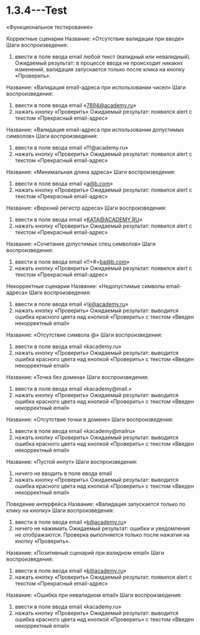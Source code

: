 # 1.3.4---Test
«Функциональное тестирование»

Корректные сценарии
Название: «Отсутствие валидации при вводе»
Шаги воспроизведения:
1.	ввести в поле ввода email любой текст (валидный или невалидный).
Ожидаемый результат: в процессе ввода не происходит никаких изменений, валидация запускается только после клика на кнопку «Проверить».

Название: «Валидация email-адреса при использовании чисел»
Шаги воспроизведения:
1.	ввести в поле ввода email «7894@academy.ru»
2.	нажать кнопку «Проверить»
Ожидаемый результат: появился alert с текстом «Прекрасный email-адрес»

Название: «Валидация email-адреса при использовании допустимых символов»
Шаги воспроизведения:
1.	ввести в поле ввода email «!!!@academy.ru»
2.	нажать кнопку «Проверить»
Ожидаемый результат: появился alert с текстом «Прекрасный email-адрес»

Название: «Минимальная длина адреса»
Шаги воспроизведения:
1.	ввести в поле ввода email «a@b.com»
2.	нажать кнопку «Проверить»
Ожидаемый результат: появился alert с текстом «Прекрасный email-адрес»

Название: «Верхний регистр адреса»
Шаги воспроизведения:
1.	ввести в поле ввода email «KATA@ACADEMY.RU»
2.	нажать кнопку «Проверить»
Ожидаемый результат: появился alert с текстом «Прекрасный email-адрес»

Название: «Сочетание допустимых спец символов»
Шаги воспроизведения:
1.	ввести в поле ввода email «!!+#=ba@b.com»
2.	нажать кнопку «Проверить»
Ожидаемый результат: появился alert с текстом «Прекрасный email-адрес»


Некорректные сценарии
Название: «Недопустимые символы email-адреса»
Шаги воспроизведения:
1.	ввести в поле ввода email «\k@academy.ru»
2.	нажать кнопку «Проверить»
Ожидаемый результат: выводится ошибка красного цвета над кнопкой «Проверить» с текстом «Введен некорректный email»

Название: «Отсутствие символа @»
Шаги воспроизведения:
1.	ввести в поле ввода email «kacademy.ru»
2.	нажать кнопку «Проверить»
Ожидаемый результат: выводится ошибка красного цвета над кнопкой «Проверить» с текстом «Введен некорректный email»

Название: «Точка без домена»
Шаги воспроизведения:
1.	ввести в поле ввода email «kacademy@mail.»
2.	нажать кнопку «Проверить»
Ожидаемый результат: выводится ошибка красного цвета над кнопкой «Проверить» с текстом «Введен некорректный email»

Название: «Отсутствие точки в домене»
Шаги воспроизведения:
1.	ввести в поле ввода email «kacademy@mailru»
2.	нажать кнопку «Проверить»
Ожидаемый результат: выводится ошибка красного цвета над кнопкой «Проверить» с текстом «Введен некорректный email»

Название: «Пустой инпут»
Шаги воспроизведения:
1.	ничего не вводить в поле ввода email
2.	нажать кнопку «Проверить»
Ожидаемый результат: выводится ошибка красного цвета над кнопкой «Проверить» с текстом «Введен некорректный email»

Поведение интерфейса 
Название: «Валидация запускается только по клику на кнопку»
Шаги воспроизведения:
1.	ввести в поле ввода email «k@academy.ru»
2.	ничего не нажимать
Ожидаемый результат: ошибки и уведомления не отображаются. Проверка выполняется только после нажатия на кнопку «Проверить».

Название: «Позитивный сценарий при валидном email»
Шаги воспроизведения:
1.	ввести в поле ввода email «k@academy.ru»
2.	нажать кнопку «Проверить»
Ожидаемый результат: появился alert с текстом «Прекрасный email-адрес»

Название: «Ошибка при невалидном email»
Шаги воспроизведения:
1.	ввести в поле ввода email «kacademy.ru»
2.	нажать кнопку «Проверить»
Ожидаемый результат: выводится ошибка красного цвета над кнопкой «Проверить» с текстом «Введен некорректный email»

